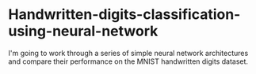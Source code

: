 # Handwritten-digits-classification-using-neural-network

I'm going to work through a series of simple neural network architectures and compare their performance on the MNIST handwritten digits dataset.
